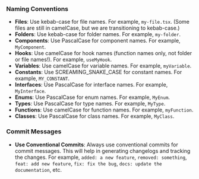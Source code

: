 ### Naming Conventions
- **Files**: Use kebab-case for file names. For example, `my-file.tsx`. (Some files are still in camelCase, but we are transitioning to kebab-case.)
- **Folders**: Use kebab-case for folder names. For example, `my-folder`.
- **Components**: Use PascalCase for component names. For example, `MyComponent`.
- **Hooks**: Use camelCase for hook names (function names only, not folder or file names!). For example, `useMyHook`.
- **Variables**: Use camelCase for variable names. For example, `myVariable`.
- **Constants**: Use SCREAMING_SNAKE_CASE for constant names. For example, `MY_CONSTANT`.
- **Interfaces**: Use PascalCase for interface names. For example, `MyInterface`.
- **Enums**: Use PascalCase for enum names. For example, `MyEnum`.
- **Types**: Use PascalCase for type names. For example, `MyType`.
- **Functions**: Use camelCase for function names. For example, `myFunction`.
- **Classes**: Use PascalCase for class names. For example, `MyClass`.

### Commit Messages
- **Use Conventional Commits**: Always use conventional commits for commit messages. This will help in generating changelogs and tracking the changes. For example, `added: a new feature`, `removed: something`, `feat: add new feature`, `fix: fix the bug`, `docs: update the documentation`, etc.

